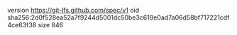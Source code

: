 version https://git-lfs.github.com/spec/v1
oid sha256:2d0f528ea52a7f9244d5001dc50be3c619e0ad7a06d58bf717221cdf4ce63f38
size 846
